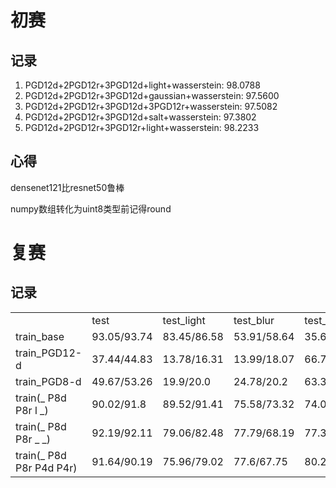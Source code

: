 # 初赛

## 记录

1. PGD12d+2PGD12r+3PGD12d+light+wasserstein: 98.0788
2. PGD12d+2PGD12r+3PGD12d+gaussian+wasserstein: 97.5600
3. PGD12d+2PGD12r+3PGD12d+3PGD12r+wasserstein: 97.5082
4. PGD12d+2PGD12r+3PGD12d+salt+wasserstein: 97.3802
5. PGD12d+2PGD12r+3PGD12r+light+wasserstein: 98.2233
## 心得

densenet121比resnet50鲁棒

numpy数组转化为uint8类型前记得round

# 复赛
## 记录
<table>
   <tr>
      <td></td>
      <td>test</td>
      <td>test_light</td>
      <td>test_blur</td>
      <td>test_PGD12_r</td>
      <td>test_PGD12_d</td>
      <td>test_wasserstein</td>
   </tr>
   <tr>
      <td>train_base</td>
      <td>93.05/93.74</td>
      <td>83.45/86.58</td>
      <td>53.91/58.64</td>
      <td>35.68/36.3</td>
      <td>21.98/13.07</td>
      <td>86.41/88.27</td>
   </tr>
   <tr>
      <td>train_PGD12-d</td>
      <td>37.44/44.83</td>
      <td>13.78/16.31</td>
      <td>13.99/18.07</td>
      <td>66.74/67.69</td>
      <td>80.85/81.12</td>
      <td>18.22/25.69</td>
   </tr>
   <tr>
      <td>train_PGD8-d</td>
      <td>49.67/53.26</td>
      <td>19.9/20.0</td>
      <td>24.78/20.2</td>
      <td>63.3/69.52</td>
      <td>82.23/82.28</td>
      <td>31.22/33.18</td>
   </tr>
   <tr>
      <td>train(_ P8d P8r l _)</td>
      <td>90.02/91.8</td>
      <td>89.52/91.41</td>
      <td>75.58/73.32</td>
      <td>74.05/76.26</td>
      <td>78.23/82.65</td>
      <td>82.82/84.45</td>
   </tr>
   <tr>
      <td>train(_ P8d P8r _ _)</td>
      <td>92.19/92.11</td>
      <td>79.06/82.48</td>
      <td>77.79/68.19</td>
      <td>77.36/78.67</td>
      <td>81.08/84.6</td>
      <td>85.74/83.69</td>
   </tr>
   <tr>
      <td>train(_ P8d P8r P4d P4r)</td>
      <td>91.64/90.19</td>
      <td>75.96/79.02</td>
      <td>77.6/67.75</td>
      <td>80.26/74.12</td>
      <td>84.95/83.25</td>
      <td>85.34/80.29</td>
   </tr>
</table>